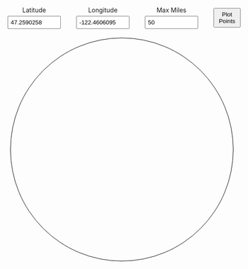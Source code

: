 
<style>
    canvas {
        border-radius: 50%; /* Make the canvas appear circular */
        border: 1px solid black;
        display: block;
        margin: 20px auto;
        position: relative;
    }
    #tooltip {
        position: absolute;
        background: rgba(0, 0, 0, 0.8);
        color: white;
        padding: 5px;
        display: none;
        border-radius: 5px;
        pointer-events: none;
    }
    #controls {
        text-align: center;
        margin: 20px;
    }
    .input-group {
        display: inline-block;
        margin: 0 10px;
        vertical-align: top;
    }
    #controls label {
        display: block;
        margin-bottom: 5px;
    }
    input {
        width: 120px; /* Narrower input fields */
        padding: 5px;
    }
    button {
        margin-left: 10px;
        padding: 5px 10px;
    }
    #input-container {
        display: flex;
        justify-content: center;
        align-items: center;
        gap: 15px; /* Space between inputs */
    }
</style>

<div id="controls">
    <div id="input-container">
        <div class="input-group">
            <label for="latitude">Latitude</label>
            <input type="text" id="latitude" value="47.2590258">
        </div>
        <div class="input-group">
            <label for="longitude">Longitude</label>
            <input type="text" id="longitude" value="-122.4606095">
        </div>
        <div class="input-group">
            <label for="maxDistance">Max Miles</label>
            <input type="text" id="maxDistance" value="50">
        </div>
        <button id="plotButton">Plot Points</button>
    </div>
</div>

<canvas id="azimuthMap" width="500" height="500"></canvas>
<div id="tooltip"></div>

<script>
    // Helper function to convert degrees to radians
    function toRadians(degrees) {
        return degrees * (Math.PI / 180);
    }

    // Haversine Formula to calculate the distance between two lat/long points (returns in miles)
    function getDistanceFromLatLon(lat1, lon1, lat2, lon2) {
        const R = 3958.8; // Radius of the earth in miles
        const dLat = toRadians(lat2 - lat1);
        const dLon = toRadians(lon2 - lon1);
        const a = Math.sin(dLat / 2) * Math.sin(dLat / 2) +
            Math.cos(toRadians(lat1)) * Math.cos(toRadians(lat2)) *
            Math.sin(dLon / 2) * Math.sin(dLon / 2);
        const c = 2 * Math.atan2(Math.sqrt(a), Math.sqrt(1 - a));
        return R * c; // Distance in miles
    }

    // Function to calculate the azimuth angle between two points
    function getAzimuth(lat1, lon1, lat2, lon2) {
        const dLon = toRadians(lon2 - lon1);
        const y = Math.sin(dLon) * Math.cos(toRadians(lat2));
        const x = Math.cos(toRadians(lat1)) * Math.sin(toRadians(lat2)) -
            Math.sin(toRadians(lat1)) * Math.cos(toRadians(lat2)) * Math.cos(dLon);
        let theta = Math.atan2(y, x) * 180 / Math.PI; // Angle in degrees

        // Adjust the azimuth so that North is at the top
        theta = (theta - 90 + 360) % 360;  // Subtract 90 degrees and ensure the value is between 0 and 360

        return theta; // Return the adjusted azimuth
    }

    const canvas = document.getElementById('azimuthMap');
    const ctx = canvas.getContext('2d');
    const tooltip = document.getElementById('tooltip');
    const originX = canvas.width / 2;
    const originY = canvas.height / 2;

    // Fetch the CSV data
    async function fetchCSVData() {
        const response = await fetch('https://raw.githubusercontent.com/QCaudron/repeater_roundabout/refs/heads/main/assets/programming_files/all_rr_frequencies.csv');
        const csvText = await response.text();
        return csvText;
    }

    // Parse the CSV data
    function parseCSV(csv) {
        const rows = csv.split('\n').slice(1); // Skip the header row
        const points = rows.map((row, index) => {
            const cols = row.split(',');
            return {
                index: index + 1, // Add 1 because index is zero-based
                callsign: cols[1],
                lat: parseFloat(cols[9]),
                lon: parseFloat(cols[10])
            };
        }).filter(point => !isNaN(point.lat) && !isNaN(point.lon)); // Filter out invalid rows
        return points;
    }

    // Draw a circular map with points
    function drawMap(points, myLocation, maxDistance) {
        // Clear the canvas
        ctx.clearRect(0, 0, canvas.width, canvas.height);

        // Draw the circular boundary
        ctx.beginPath();
        ctx.arc(originX, originY, Math.min(canvas.width, canvas.height) / 2 - 20, 0, 2 * Math.PI);
        ctx.strokeStyle = 'black';
        ctx.stroke();
        ctx.closePath();

        // Filter points based on max distance
        points = points.filter(point => {
            const distance = getDistanceFromLatLon(myLocation.lat, myLocation.lon, point.lat, point.lon);
            return distance <= maxDistance;
        });

        // Find the maximum distance for scaling
        let maxDistanceFound = 0;
        points.forEach(point => {
            const distance = getDistanceFromLatLon(myLocation.lat, myLocation.lon, point.lat, point.lon);
            if (distance > maxDistanceFound) {
                maxDistanceFound = distance;
            }
        });

        const maxCanvasRadius = Math.min(canvas.width, canvas.height) / 2 - 20; // Subtract padding
        const scale = maxCanvasRadius / maxDistanceFound;

        // Draw the points
        points.forEach(point => {
            const distance = getDistanceFromLatLon(myLocation.lat, myLocation.lon, point.lat, point.lon);
            const azimuth = getAzimuth(myLocation.lat, myLocation.lon, point.lat, point.lon);

            // Convert polar to Cartesian coordinates
            const x = originX + distance * scale * Math.cos(toRadians(azimuth));
            const y = originY + distance * scale * Math.sin(toRadians(azimuth));

            point.x = x; // Store x position for hover detection
            point.y = y; // Store y position for hover detection

            // Draw point
            ctx.beginPath();
            ctx.arc(x, y, 5, 0, 2 * Math.PI);
            ctx.fillStyle = 'blue';
            ctx.fill();
            ctx.closePath();
        });
    }

    // Event listener for mouse hover to show tooltip
    canvas.addEventListener('mousemove', (event) => {
        const rect = canvas.getBoundingClientRect();
        const mouseX = event.clientX - rect.left;
        const mouseY = event.clientY - rect.top;

        let hovering = false;
        points.forEach(point => {
            const dist = Math.sqrt(Math.pow(mouseX - point.x, 2) + Math.pow(mouseY - point.y, 2));
            if (dist < 5) {
                tooltip.style.left = `${event.clientX}px`; // Align tooltip horizontally with mouse
                tooltip.style.top = `${event.clientY}px`;  // Align tooltip vertically with mouse
                tooltip.innerHTML = `${point.callsign} (RR# ${point.index})`;
                tooltip.style.display = 'block';
                hovering = true;
            }
        });

        if (!hovering) {
            tooltip.style.display = 'none';
        }
    });

    // Fetch the CSV data and plot the map on button click
    let points = [];
    document.getElementById('plotButton').addEventListener('click', () => {
        const latitude = parseFloat(document.getElementById('latitude').value);
        const longitude = parseFloat(document.getElementById('longitude').value);
        const maxDistance = parseFloat(document.getElementById('maxDistance').value);

        if (!isNaN(latitude) && !isNaN(longitude) && !isNaN(maxDistance)) {
            fetchCSVData().then(csvText => {
                points = parseCSV(csvText);
                const myLocation = { lat: latitude, lon: longitude };
                drawMap(points, myLocation, maxDistance);
            });
        } else {
            alert('Please enter valid latitude, longitude, and max distance.');
        }
    });
</script>